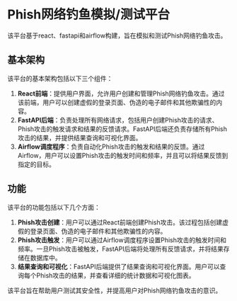 # Phish网络钓鱼模拟/测试平台

该平台基于react、fastapi和airflow构建，旨在模拟和测试Phish网络钓鱼攻击。

## 基本架构

该平台的基本架构包括以下三个组件：

1. **React前端**：提供用户界面，允许用户创建和管理Phish网络钓鱼攻击。通过该前端，用户可以创建虚假的登录页面、伪造的电子邮件和其他欺骗性的内容。
2. **FastAPI后端**：负责处理所有网络请求，包括用户创建Phish攻击的请求、Phish攻击的触发请求和结果的反馈请求。FastAPI后端还负责存储所有Phish攻击的结果，并提供结果查询和可视化界面。
3. **Airflow调度程序**：负责自动化Phish攻击的触发和结果的反馈。通过Airflow，用户可以设置Phish攻击的触发时间和频率，并且可以将结果反馈到指定的目标。

## 功能

该平台的功能包括以下几个方面：

1. **Phish攻击创建**：用户可以通过React前端创建Phish攻击。该过程包括创建虚假的登录页面、伪造的电子邮件和其他欺骗性的内容。
2. **Phish攻击触发**：用户可以通过Airflow调度程序设置Phish攻击的触发时间和频率。一旦Phish攻击被触发，FastAPI后端将处理所有反馈请求，并将结果存储在数据库中。
3. **结果查询和可视化**：FastAPI后端提供了结果查询和可视化界面。用户可以查询每个Phish攻击的结果，并查看详细的统计数据和可视化图表。

该平台旨在帮助用户测试其安全性，并提高用户对Phish网络钓鱼攻击的意识。